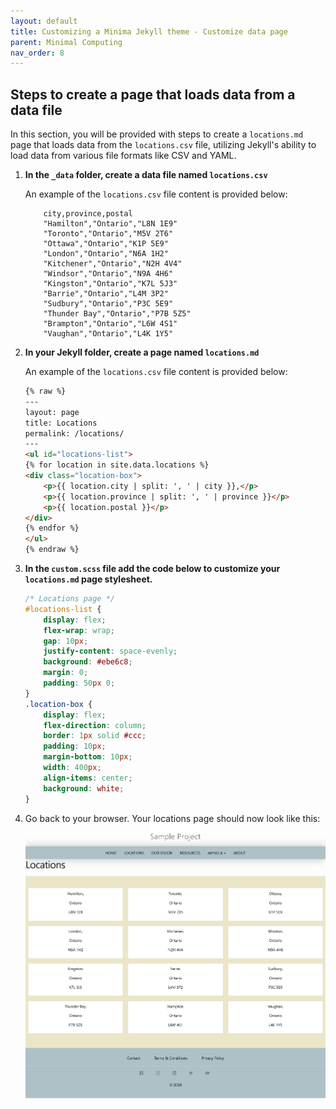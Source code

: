 ```yaml
---
layout: default
title: Customizing a Minima Jekyll theme - Customize data page
parent: Minimal Computing
nav_order: 8
---
```


## Steps to create a page that loads data from a data file

In this section, you will be provided with steps to create a `locations.md` page that loads data from the `locations.csv` file, utilizing Jekyll's ability to load data from various file formats like CSV and YAML.

1. **In the `_data` folder, create a data file named `locations.csv`**
    
    An example of the `locations.csv` file content is provided below:

    ```csv
        city,province,postal
        "Hamilton","Ontario","L8N 1E9"
        "Toronto","Ontario","M5V 2T6"
        "Ottawa","Ontario","K1P 5E9"
        "London","Ontario","N6A 1H2"
        "Kitchener","Ontario","N2H 4V4"
        "Windsor","Ontario","N9A 4H6"
        "Kingston","Ontario","K7L 5J3"
        "Barrie","Ontario","L4M 3P2"
        "Sudbury","Ontario","P3C 5E9"
        "Thunder Bay","Ontario","P7B 5Z5"
        "Brampton","Ontario","L6W 4S1"
        "Vaughan","Ontario","L4K 1Y5"
    ```

2. **In your Jekyll folder, create a page named `locations.md`**
    
    An example of the `locations.csv` file content is provided below:

    ```markdown
    {% raw %}
    ---
    layout: page
    title: Locations
    permalink: /locations/
    ---
    <ul id="locations-list">
    {% for location in site.data.locations %}
    <div class="location-box">
        <p>{{ location.city | split: ', ' | city }},</p>
        <p>{{ location.province | split: ', ' | province }}</p>
        <p>{{ location.postal }}</p>
    </div>
    {% endfor %}
    </ul>
    {% endraw %}
    ```
3. **In the `custom.scss` file add the code below to customize your `locations.md` page stylesheet.**

    ```css
    /* Locations page */
    #locations-list {
        display: flex;
        flex-wrap: wrap;
        gap: 10px;
        justify-content: space-evenly;
        background: #ebe6c8;
        margin: 0;
        padding: 50px 0;
    }
    .location-box {
        display: flex;
        flex-direction: column;
        border: 1px solid #ccc;
        padding: 10px;
        margin-bottom: 10px;
        width: 400px;
        align-items: center;
        background: white;
    }
    ```

4. Go back to your browser. Your locations page should now look like this: 
    ![locations-Page](assets/img/locations_page.png)

